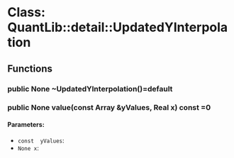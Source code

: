 # Class: QuantLib::detail::UpdatedYInterpolation

## Functions
### public None ~UpdatedYInterpolation()=default


### public None value(const Array &yValues, Real x) const =0

#### Parameters:
- `const  yValues`: 
- `None x`: 

